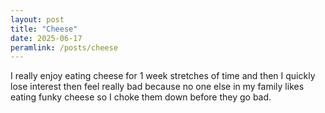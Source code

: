 ```yaml
---
layout: post
title: "Cheese"
date: 2025-06-17
peramlink: /posts/cheese
---
```


I really enjoy eating cheese for 1 week stretches of time and then I quickly lose interest then feel really bad because no one else in my family likes eating funky cheese so I choke them down before they go bad.
